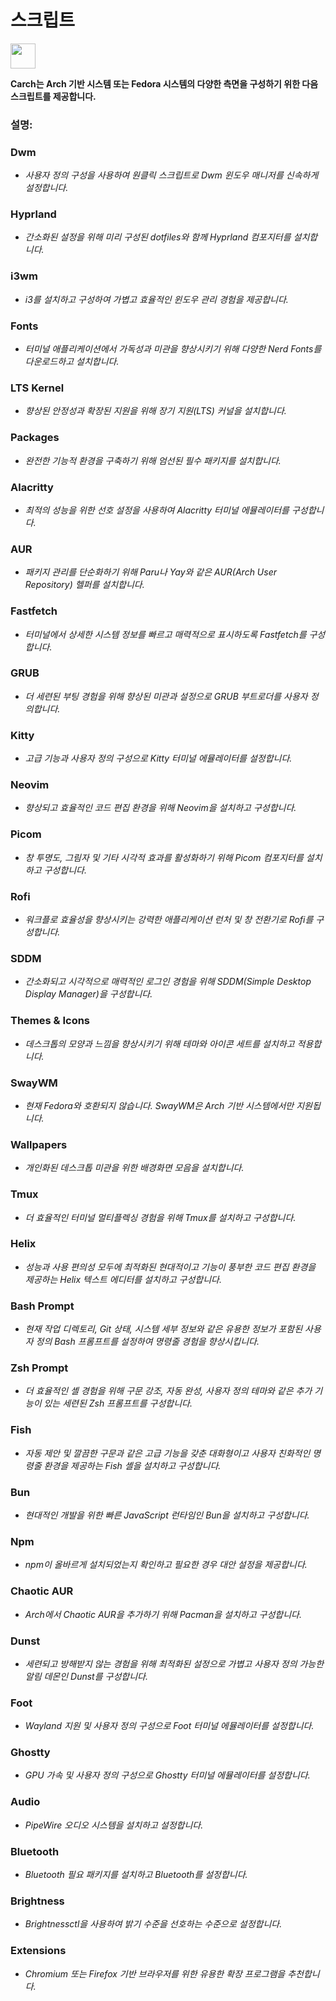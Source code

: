 # 스크립트

<img src="https://cdn-icons-png.flaticon.com/128/3721/3721643.png" width="40" />

**Carch는 Arch 기반 시스템 또는 Fedora 시스템의 다양한 측면을 구성하기 위한 다음 스크립트를 제공합니다.**

### 설명:

### Dwm
- *사용자 정의 구성을 사용하여 원클릭 스크립트로 Dwm 윈도우 매니저를 신속하게 설정합니다.*

### Hyprland
- *간소화된 설정을 위해 미리 구성된 dotfiles와 함께 Hyprland 컴포지터를 설치합니다.*

### i3wm
- *i3를 설치하고 구성하여 가볍고 효율적인 윈도우 관리 경험을 제공합니다.*

### Fonts
- *터미널 애플리케이션에서 가독성과 미관을 향상시키기 위해 다양한 Nerd Fonts를 다운로드하고 설치합니다.*

### LTS Kernel
- *향상된 안정성과 확장된 지원을 위해 장기 지원(LTS) 커널을 설치합니다.*

### Packages
- *완전한 기능적 환경을 구축하기 위해 엄선된 필수 패키지를 설치합니다.*

### Alacritty
- *최적의 성능을 위한 선호 설정을 사용하여 Alacritty 터미널 에뮬레이터를 구성합니다.*

### AUR
- *패키지 관리를 단순화하기 위해 Paru나 Yay와 같은 AUR(Arch User Repository) 헬퍼를 설치합니다.*

### Fastfetch
- *터미널에서 상세한 시스템 정보를 빠르고 매력적으로 표시하도록 Fastfetch를 구성합니다.*

### GRUB
- *더 세련된 부팅 경험을 위해 향상된 미관과 설정으로 GRUB 부트로더를 사용자 정의합니다.*

### Kitty
- *고급 기능과 사용자 정의 구성으로 Kitty 터미널 에뮬레이터를 설정합니다.*

### Neovim
- *향상되고 효율적인 코드 편집 환경을 위해 Neovim을 설치하고 구성합니다.*

### Picom
- *창 투명도, 그림자 및 기타 시각적 효과를 활성화하기 위해 Picom 컴포지터를 설치하고 구성합니다.*

### Rofi
- *워크플로 효율성을 향상시키는 강력한 애플리케이션 런처 및 창 전환기로 Rofi를 구성합니다.*

### SDDM
- *간소화되고 시각적으로 매력적인 로그인 경험을 위해 SDDM(Simple Desktop Display Manager)을 구성합니다.*

### Themes & Icons
- *데스크톱의 모양과 느낌을 향상시키기 위해 테마와 아이콘 세트를 설치하고 적용합니다.*

### SwayWM
- *현재 Fedora와 호환되지 않습니다. SwayWM은 Arch 기반 시스템에서만 지원됩니다.*

### Wallpapers
- *개인화된 데스크톱 미관을 위한 배경화면 모음을 설치합니다.*

### Tmux
- *더 효율적인 터미널 멀티플렉싱 경험을 위해 Tmux를 설치하고 구성합니다.*

### Helix
- *성능과 사용 편의성 모두에 최적화된 현대적이고 기능이 풍부한 코드 편집 환경을 제공하는 Helix 텍스트 에디터를 설치하고 구성합니다.*

### Bash Prompt
- *현재 작업 디렉토리, Git 상태, 시스템 세부 정보와 같은 유용한 정보가 포함된 사용자 정의 Bash 프롬프트를 설정하여 명령줄 경험을 향상시킵니다.*

### Zsh Prompt
- *더 효율적인 셸 경험을 위해 구문 강조, 자동 완성, 사용자 정의 테마와 같은 추가 기능이 있는 세련된 Zsh 프롬프트를 구성합니다.*

### Fish 
- *자동 제안 및 깔끔한 구문과 같은 고급 기능을 갖춘 대화형이고 사용자 친화적인 명령줄 환경을 제공하는 Fish 셸을 설치하고 구성합니다.*

### Bun  
- *현대적인 개발을 위한 빠른 JavaScript 런타임인 Bun을 설치하고 구성합니다.*  

### Npm  
- *npm이 올바르게 설치되었는지 확인하고 필요한 경우 대안 설정을 제공합니다.*  

### Chaotic AUR
- *Arch에서 Chaotic AUR을 추가하기 위해 Pacman을 설치하고 구성합니다.*

### Dunst
- *세련되고 방해받지 않는 경험을 위해 최적화된 설정으로 가볍고 사용자 정의 가능한 알림 데몬인 Dunst를 구성합니다.*

### Foot
- *Wayland 지원 및 사용자 정의 구성으로 Foot 터미널 에뮬레이터를 설정합니다.*

### Ghostty
- *GPU 가속 및 사용자 정의 구성으로 Ghostty 터미널 에뮬레이터를 설정합니다.*

### Audio
- *PipeWire 오디오 시스템을 설치하고 설정합니다.*

### Bluetooth
- *Bluetooth 필요 패키지를 설치하고 Bluetooth를 설정합니다.*

### Brightness 
- *Brightnessctl을 사용하여 밝기 수준을 선호하는 수준으로 설정합니다.* 

### Extensions
- *Chromium 또는 Firefox 기반 브라우저를 위한 유용한 확장 프로그램을 추천합니다.*
